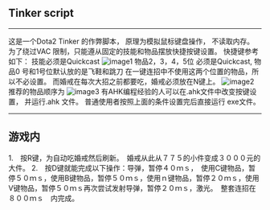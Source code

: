 ﻿## Tinker script ##

----------

这是一个Dota2 Tinker 的作弊脚本， 原理为模拟鼠标键盘操作， 不读取内存。 
为了绕过VAC 限制，只能遵从固定的技能和物品摆放快捷按键设置。 
快捷键参考如下： 
技能必须是Quickcast
![image1](http://static.zybuluo.com/plok6325/2966k2yjtwzy2ca5ioq4uwfq/image_1avmarut2149f10v04hhmqm1hvl9.png)
物品2，3，4，5位 必须是Quickcast, 物品0 号和1号位默认放的是飞鞋和跳刀 在一键连招中不使用这两个位置的物品，所以不必设置。
而婚戒在每次大招之前都要吃，婚戒必须放在N键上。
![image2](http://static.zybuluo.com/plok6325/1sfyzzygcdr8t6jbkf6eatgi/image_1avmat1t78lkvar1i561fef19kim.png)
推荐的物品顺序为
![image3](http://static.zybuluo.com/plok6325/gmsi389kxpd9lvwgifjmbie6/image_1avmbetfb1cf8lha1ubb1j0r185513.png)
有AHK编程经验的人可以在.ahk文件中改变按键设置， 并运行.ahk 文件。
普通使用者按照上面的条件设置完后直接运行 exe文件。　


----------
## 游戏内 ##

 1.　按R键，为自动吃婚戒然后刷新。　婚戒从此从７７５的小件变成３０００元的大件。
 2.　按D键就能完成以下操作：导弹，暂停４０ｍｓ，　使用C键物品，暂停５０ｍｓ，使用B键物品，暂停５０ｍｓ，使用ｎ键物品，暂停２０ｍｓ，使用V键物品，暂停５０ｍｓ再次尝试发射导弹，暂停２０ｍｓ，激光。　整套连招在８００ｍｓ　内完成。




